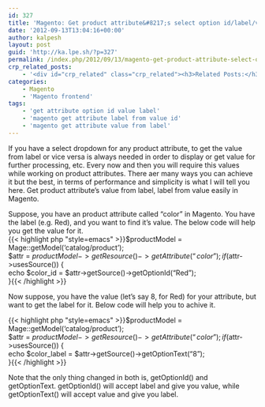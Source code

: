 ```yaml
---
id: 327
title: 'Magento: Get product attribute&#8217;s select option id/label/value'
date: '2012-09-13T13:04:16+00:00'
author: kalpesh
layout: post
guid: 'http://ka.lpe.sh/?p=327'
permalink: /index.php/2012/09/13/magento-get-product-attribute-select-option-idlabelvalue/
crp_related_posts:
    - '<div id="crp_related" class="crp_related"><h3>Related Posts:</h3><ul><li><a href="http://ka.lpe.sh/2013/01/24/magento-add-additional-product-item-attributes-in-order-and-invoice-emails/"     class="crp_title">Magento: Add additional product/item attributes in order and invoice emails</a></li><li><a href="http://ka.lpe.sh/2011/06/06/magento-get-all-the-values-of-a-magento-eav-for-a-particular-attribute-code/"     class="crp_title">Magento: Get all the values of a Magento EAV for a particular attribute code</a></li><li><a href="http://ka.lpe.sh/2013/02/07/magento-add-product-custom-attribute-options-dynamically/"     class="crp_title">Magento: Add product custom attribute options dynamically</a></li><li><a href="http://ka.lpe.sh/2013/05/10/magento-add-attribute-to-customer/"     class="crp_title">Magento add attribute to customer</a></li><li><a href="http://ka.lpe.sh/2013/02/26/magento-cant-see-product-images-in-category-page/"     class="crp_title">Magento: Can&#8217;t see product images in category page</a></li></ul></div>'
categories:
    - Magento
    - 'Magento frontend'
tags:
    - 'get attribute option id value label'
    - 'magento get attribute label from value id'
    - 'magento get attribute value from label'
---
```


If you have a select dropdown for any product attribute, to get the value from label or vice versa is always needed in order to display or get value for further processing, etc. Every now and then you will require this values while working on product attributes. There aer many ways you can achieve it but the best, in terms of performance and simplicity is what I will tell you here. Get product attribute’s value from label, label from value easily in Magento.

Suppose, you have an product attribute called “color” in Magento. You have the label (e.g. Red), and you want to find it’s value. The below code will help you get the value for it.  
{{< highlight php "style=emacs" >}}$productModel = Mage::getModel(‘catalog/product’);  
$attr = $productModel->getResource()->getAttribute(“color”);  
if ($attr->usesSource()) {  
 echo $color_id = $attr->getSource()->getOptionId(“Red”);  
}{{< /highlight >}}  
  
Now suppose, you have the value (let’s say 8, for Red) for your attribute, but want to get the label for it. Below code will help you to achive it.

{{< highlight php "style=emacs" >}}$productModel = Mage::getModel(‘catalog/product’);  
$attr = $productModel->getResource()->getAttribute(“color”);  
if ($attr->usesSource()) {  
 echo $color_label = $attr->getSource()->getOptionText(“8”);  
}{{< /highlight >}}

Note that the only thing changed in both is, getOptionId() and getOptionText. getOptionId() will accept label and give you value, while getOptionText() will accept value and give you label.